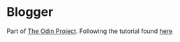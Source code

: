 # Blogger

Part of [The Odin Project](https://www.theodinproject.com/). Following the tutorial found [here](http://tutorials.jumpstartlab.com/projects/blogger.html)
